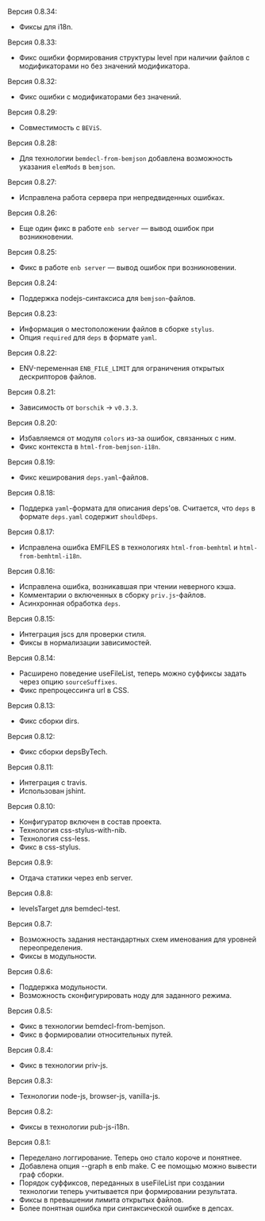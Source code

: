 Версия 0.8.34:
 * Фиксы для i18n.

Версия 0.8.33:
 * Фикс ошибки формирования структуры level при наличии файлов с модификаторами но без значений модификатора.

Версия 0.8.32:
 * Фикс ошибки с модификаторами без значений.

Версия 0.8.29:
 * Совместимость с `BEViS`.

Версия 0.8.28:
 * Для технологии `bemdecl-from-bemjson` добавлена возможность указания `elemMods` в `bemjson`.

Версия 0.8.27:
 * Исправлена работа сервера при непредвиденных ошибках.

Версия 0.8.26:
 * Еще один фикс в работе `enb server` — вывод ошибок при возникновении.

Версия 0.8.25:
 * Фикс в работе `enb server` — вывод ошибок при возникновении.

Версия 0.8.24:
 * Поддержка nodejs-синтаксиса для `bemjson`-файлов.

Версия 0.8.23:
 * Информация о местоположении файлов в сборке `stylus`.
 * Опция `required` для `deps` в формате `yaml`.

Версия 0.8.22:
 * ENV-переменная `ENB_FILE_LIMIT` для ограничения открытых дескрипторов файлов.

Версия 0.8.21:
 * Зависимость от `borschik` -> `v0.3.3`.

Версия 0.8.20:
 * Избавляемся от модуля `colors` из-за ошибок, связанных с ним.
 * Фикс контекста в `html-from-bemjson-i18n`.

Версия 0.8.19:
 * Фикс кеширования `deps.yaml`-файлов.

Версия 0.8.18:
 * Поддерка `yaml`-формата для описания deps'ов. Считается, что `deps` в формате `deps.yaml` содержит `shouldDeps`.

Версия 0.8.17:
 * Исправлена ошибка EMFILES в технологиях `html-from-bemhtml` и `html-from-bemhtml-i18n`.

Версия 0.8.16:
 * Исправлена ошибка, возникавшая при чтении неверного кэша.
 * Комментарии о включенных в сборку `priv.js`-файлов.
 * Асинхронная обработка `deps`.

Версия 0.8.15:
 * Интеграция jscs для проверки стиля.
 * Фиксы в нормализации зависимостей.

Версия 0.8.14:
 * Расширено поведение useFileList, теперь можно суффиксы задать через опцию `sourceSuffixes`.
 * Фикс препроцессинга url в CSS.

Версия 0.8.13:
 * Фикс сборки dirs.

Версия 0.8.12:
 * Фикс сборки depsByTech.

Версия 0.8.11:
 * Интеграция с travis.
 * Использован jshint.

Версия 0.8.10:
 * Конфигуратор включен в состав проекта.
 * Технология css-stylus-with-nib.
 * Технология css-less.
 * Фикс в css-stylus.

Версия 0.8.9:
 * Отдача статики через enb server.

Версия 0.8.8:
 * levelsTarget для bemdecl-test.

Версия 0.8.7:
 * Возможность задания нестандартных схем именования для уровней переопределения.
 * Фиксы в модульности.

Версия 0.8.6:
 * Поддержка модульности.
 * Возможность сконфигурировать ноду для заданного режима.

Версия 0.8.5:
 * Фикс в технологии bemdecl-from-bemjson.
 * Фикс в формировалии относительных путей.

Версия 0.8.4:
 * Фикс в технологии priv-js.

Версия 0.8.3:
 * Технологии node-js, browser-js, vanilla-js.

Версия 0.8.2:
 * Фиксы в технологии pub-js-i18n.

Версия 0.8.1:
 * Переделано логгирование. Теперь оно стало короче и понятнее.
 * Добавлена опция --graph в enb make. С ее помощью можно вывести граф сборки.
 * Порядок суффиксов, переданных в useFileList при создании технологии теперь учитывается при формировании результата.
 * Фиксы в превышении лимита открытых файлов.
 * Более понятная ошибка при синтаксической ошибке в депсах.
